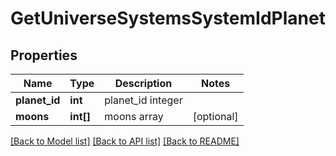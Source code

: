 # GetUniverseSystemsSystemIdPlanet

## Properties
Name | Type | Description | Notes
------------ | ------------- | ------------- | -------------
**planet_id** | **int** | planet_id integer | 
**moons** | **int[]** | moons array | [optional] 

[[Back to Model list]](../README.md#documentation-for-models) [[Back to API list]](../README.md#documentation-for-api-endpoints) [[Back to README]](../README.md)


